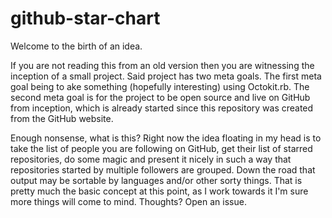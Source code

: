 # github-star-chart

Welcome to the birth of an idea.

If you are not reading this from an old version then you are witnessing the inception of a small project. Said project has two meta goals. The first meta goal being to ake something (hopefully interesting) using Octokit.rb. The second meta goal is for the project to be open source and live on GitHub from inception, which is already started since this repository was created from the GitHub website.

Enough nonsense, what is this? Right now the idea floating in my head is to take the list of people you are following on GitHub, get their list of starred repositories, do some magic and present it nicely in such a way that repositories started by multiple followers are grouped. Down the road that output may be sortable by languages and/or other sorty things. That is pretty much the basic concept at this point, as I work towards it I'm sure more things will come to mind. Thoughts? Open an issue.
